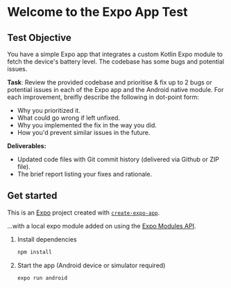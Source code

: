# Welcome to the Expo App Test

## Test Objective

You have a simple Expo app that integrates a custom Kotlin Expo module to fetch the device's battery level. The codebase has some bugs and potential issues.

**Task**: Review the provided codebase and prioritise & fix up to 2 bugs or potential issues in each of the Expo app and the Android native module. For each improvement, breifly describe the following in dot-point form:

* Why you prioritized it.
* What could go wrong if left unfixed.
* Why you implemented the fix in the way you did.
* How you'd prevent similar issues in the future.

**Deliverables:**
* Updated code files with Git commit history (delivered via Github or ZIP file).
* The brief report listing your fixes and rationale.

## Get started

This is an [Expo](https://expo.dev) project created with [`create-expo-app`](https://www.npmjs.com/package/create-expo-app).

...with a local expo module added on using the [Expo Modules API](https://docs.expo.dev/modules/third-party-library/).

1. Install dependencies

   ```bash
   npm install
   ```

2. Start the app (Android device or simulator required)

   ```bash
   expo run android
   ```

